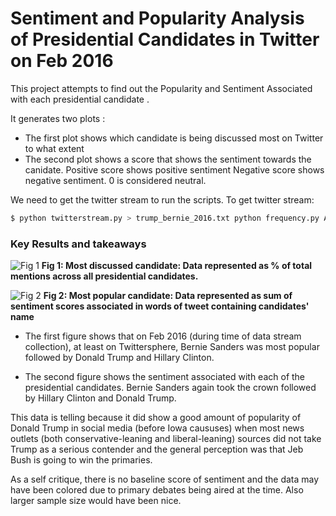 # Sentiment and Popularity Analysis of Presidential Candidates in Twitter on Feb 2016

This project attempts to find out the Popularity and Sentiment Associated with
each presidential candidate .  

It generates two plots : 

- The first plot shows which candidate is being discussed most on Twitter to what extent 
- The second plot shows a score that shows the sentiment towards the canidate. Positive score shows positive sentiment Negative score shows negative sentiment. 0 is considered neutral.

We need to get the twitter stream to run the scripts. To get twitter stream:
```sh
$ python twitterstream.py > trump_bernie_2016.txt python frequency.py AFINN-111.txt trump_bernie_2016.txt
```

### Key Results and takeaways
![Fig 1](https://github.com/myonlinecode1988/PresidentialSentiment/blob/master/presidential_mentions.png?raw=true)
**Fig 1: Most discussed candidate: Data represented as % of total mentions across all presidential candidates.**


![Fig 2](https://github.com/myonlinecode1988/PresidentialSentiment/blob/master/presidential_sentiments.png?raw=true)
**Fig 2: Most popular candidate: Data represented as sum of sentiment scores associated in words of tweet containing candidates' name**

- The first figure shows that on Feb 2016 (during time of data stream
collection), at least on Twittersphere, Bernie Sanders was most popular followed
by Donald Trump and Hillary Clinton. 

- The second figure shows the sentiment
associated with each of the presidential candidates. Bernie Sanders again took
the crown followed by Hillary Clinton and Donald Trump.


This data is telling because it did show a good amount of  popularity of Donald
Trump in social media (before Iowa caususes) when most news outlets (both
conservative-leaning and liberal-leaning) sources did not take Trump as a
serious contender and the general perception was that Jeb Bush is going to win
the primaries.

As a self critique, there is no baseline score of sentiment and the data may have
been colored due to primary debates being aired at the time. Also larger sample size
would have been nice.
